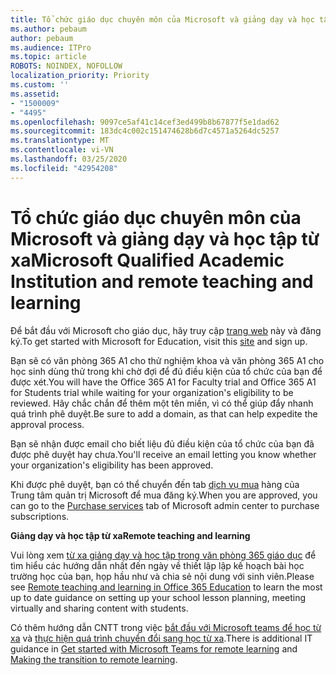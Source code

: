 ```yaml
---
title: Tổ chức giáo dục chuyên môn của Microsoft và giảng dạy và học tập từ xa
ms.author: pebaum
author: pebaum
ms.audience: ITPro
ms.topic: article
ROBOTS: NOINDEX, NOFOLLOW
localization_priority: Priority
ms.custom: ''
ms.assetid:
- "1500009"
- "4495"
ms.openlocfilehash: 9097ce5af41c14cef3ed499b8b67877f5e1dad62
ms.sourcegitcommit: 183dc4c002c151474628b6d7c4571a5264dc5257
ms.translationtype: MT
ms.contentlocale: vi-VN
ms.lasthandoff: 03/25/2020
ms.locfileid: "42954208"
---
```

# <a name="microsoft-qualified-academic-institution-and-remote-teaching-and-learning"></a><span data-ttu-id="85d93-102">Tổ chức giáo dục chuyên môn của Microsoft và giảng dạy và học tập từ xa</span><span class="sxs-lookup"><span data-stu-id="85d93-102">Microsoft Qualified Academic Institution and remote teaching and learning</span></span>

<span data-ttu-id="85d93-103">Để bắt đầu với Microsoft cho giáo dục, hãy truy cập [trang web](https://www.microsoft.com/microsoft-365/academic/compare-office-365-education-plans) này và đăng ký.</span><span class="sxs-lookup"><span data-stu-id="85d93-103">To get started with Microsoft for Education, visit this [site](https://www.microsoft.com/microsoft-365/academic/compare-office-365-education-plans) and sign up.</span></span>

<span data-ttu-id="85d93-104">Bạn sẽ có văn phòng 365 A1 cho thử nghiệm khoa và văn phòng 365 A1 cho học sinh dùng thử trong khi chờ đợi để đủ điều kiện của tổ chức của bạn để được xét.</span><span class="sxs-lookup"><span data-stu-id="85d93-104">You will have the Office 365 A1 for Faculty trial and Office 365 A1 for Students trial while waiting for your organization's eligibility to be reviewed.</span></span>  <span data-ttu-id="85d93-105">Hãy chắc chắn để thêm một tên miền, vì có thể giúp đẩy nhanh quá trình phê duyệt.</span><span class="sxs-lookup"><span data-stu-id="85d93-105">Be sure to add a domain, as that can help expedite the approval process.</span></span>

<span data-ttu-id="85d93-106">Bạn sẽ nhận được email cho biết liệu đủ điều kiện của tổ chức của bạn đã được phê duyệt hay chưa.</span><span class="sxs-lookup"><span data-stu-id="85d93-106">You'll receive an email letting you know whether your organization's eligibility has been approved.</span></span>  

<span data-ttu-id="85d93-107">Khi được phê duyệt, bạn có thể chuyển đến tab [dịch vụ mua](https://admin.microsoft.com/Adminportal/Home#/catalog) hàng của Trung tâm quản trị Microsoft để mua đăng ký.</span><span class="sxs-lookup"><span data-stu-id="85d93-107">When you are approved, you can go to the [Purchase services](https://admin.microsoft.com/Adminportal/Home#/catalog) tab of Microsoft admin center to purchase subscriptions.</span></span>

<span data-ttu-id="85d93-108">**Giảng dạy và học tập từ xa**</span><span class="sxs-lookup"><span data-stu-id="85d93-108">**Remote teaching and learning**</span></span>

<span data-ttu-id="85d93-109">Vui lòng xem [từ xa giảng dạy và học tập trong văn phòng 365 giáo dục](https://support.office.com/article/remote-teaching-and-learning-in-office-365-education-f651ccae-7b65-478b-8366-51bb884025c4) để tìm hiểu các hướng dẫn nhất đến ngày về thiết lập lập kế hoạch bài học trường học của bạn, họp hầu như và chia sẻ nội dung với sinh viên.</span><span class="sxs-lookup"><span data-stu-id="85d93-109">Please see [Remote teaching and learning in Office 365 Education](https://support.office.com/article/remote-teaching-and-learning-in-office-365-education-f651ccae-7b65-478b-8366-51bb884025c4) to learn the most up to date guidance on setting up your school lesson planning, meeting virtually and sharing content with students.</span></span>

<span data-ttu-id="85d93-110">Có thêm hướng dẫn CNTT trong việc [bắt đầu với Microsoft teams để học từ xa](https://docs.microsoft.com/en-us/MicrosoftTeams/remote-learning-edu) và [thực hiện quá trình chuyển đổi sang học từ xa](https://www.microsoft.com/education/remote-learning).</span><span class="sxs-lookup"><span data-stu-id="85d93-110">There is additional IT guidance in [Get started with Microsoft Teams for remote learning](https://docs.microsoft.com/en-us/MicrosoftTeams/remote-learning-edu) and [Making the transition to remote learning](https://www.microsoft.com/education/remote-learning).</span></span>
